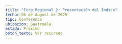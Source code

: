 ```yaml
---
title: "Foro Regional 2: Presentación del Índice"
fecha: 06 de August de 2025
tipo: Conference
ubicacion: Guatemala
estado: Próximo
boton_texto: Ver recursos
---
```

